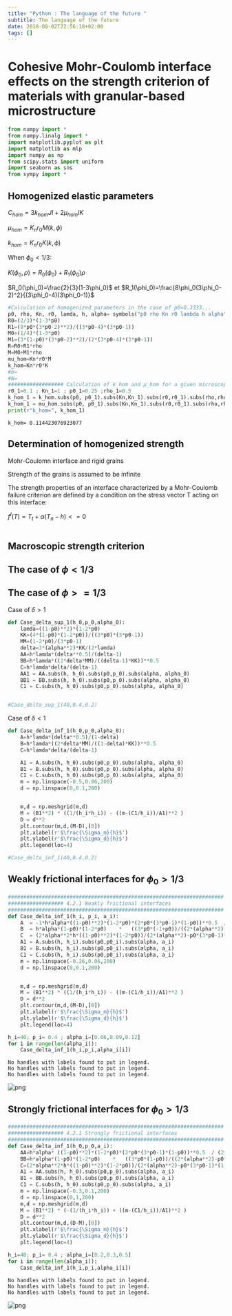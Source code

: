 ```yaml
---
title: "Python : The language of the future "
subtitle: The language of the future
date: 2018-08-02T22:56:18+02:00
tags: []
---
```


<!--more-->


# Cohesive Mohr-Coulomb interface effects on the strength criterion of materials with granular-based microstructure


```python
from numpy import *
from numpy.linalg import *
import matplotlib.pyplot as plt
import matplotlib as mlp
import numpy as np
from scipy.stats import uniform
import seaborn as sns
from sympy import *
```

## Homogenized elastic parameters

$C_{hom}=3k_{hom}JI+2\mu_{hom}IK$

$\mu_{hom}=K_{n}r_0M(k,\phi)$

$k_{hom}=K_{n}r_0K(k,\phi)$

When $\phi_0<1/3$:

$K(\phi_0,\rho)=R_0(\phi_0)+R_1(\phi_0)\rho$

$R_0(\phi_0)=\frac{2}{3}(1-3\phi_0)$ et $R_1(\phi_0)=\frac{8\phi_0(3\phi_0-2)^2}{(3\phi_0-4)(3\phi_0-1)}$


```python
#Calculation of homogenized parameters in the case of p0<0.3333...
p0, rho, Kn, r0, lamda, h, alpha= symbols("p0 rho Kn r0 lambda h alpha")
R0=(2/3)*(1-3*p0)
R1=(8*p0*(3*p0-2)**2)/((3*p0-4)*(3*p0-1))
M0=(1/4)*(1-3*p0)
M1=(3*(1-p0)*(3*p0-2)**2)/(2*(3*p0-4)*(3*p0-1))
R=R0+R1*rho
M=M0+M1*rho
mu_hom=Kn*r0*M
k_hom=Kn*r0*K
#b=
#N=
################## Calculation of k_hom and µ_hom for a given microscopic values
r0_1=0.1 ; Kn_1=1 ; p0_1=0.25 ;rho_1=0.5
k_hom_1 = k_hom.subs(p0, p0_1).subs(Kn,Kn_1).subs(r0,r0_1).subs(rho,rho_1)
k_hom_1 = mu_hom.subs(p0, p0_1).subs(Kn,Kn_1).subs(r0,r0_1).subs(rho,rho_1)
print(r"k_hom=", k_hom_1)
```

    k_hom= 0.114423076923077


## Determination of homogenized strength

Mohr-Coulomn interface and rigid grains

Strength of the grains is assumed to be infinite

The strength properties of an interface characterized by a Mohr-Coulomb failure criterion are defined by a condition on the stress vector T acting on this interface:

$f^I(T)=T_t + \alpha(T_n-h)<=0$



```python

```

## Macroscopic strength criterion

## The case of $\phi<1/3$

## The case of $\phi>=1/3$

Case of $\delta>1$


```python
def Case_delta_sup_1(h_0,p_0,alpha_0):
    lamda=((1-p0)**2)*(1-2*p0)
    KK=(4*(1-p0)*(1-2*p0))/((3*p0)*(3*p0-1))
    MM=(1-2*p0)/(3*p0-1)
    delta=3*(alpha**2)*KK/(2*lamda)
    AA=h*lamda*(delta**0.5)/(delta-1)
    BB=h*lamda*((2*delta*MM)/((delta-1)*KK))**0.5
    C=h*lamda*delta/(delta-1)
    AA1 = AA.subs(h, h_0).subs(p0,p_0).subs(alpha, alpha_0)
    BB1 = BB.subs(h, h_0).subs(p0,p_0).subs(alpha, alpha_0)
    C1 = C.subs(h, h_0).subs(p0,p_0).subs(alpha, alpha_0)


#Case_delta_sup_1(40,0.4,0.2)
```

Case of $\delta<1$


```python
def Case_delta_inf_1(h_0,p_0,alpha_0):
    A=h*lamda*(delta**0.5)/(1-delta)
    B=h*lamda*((2*delta*MM)/((1-delta)*KK))**0.5
    C=h*lamda*delta/(delta-1)

    A1 = A.subs(h, h_0).subs(p0,p_0).subs(alpha, alpha_0)
    B1 = B.subs(h, h_0).subs(p0,p_0).subs(alpha, alpha_0)
    C1 = C.subs(h, h_0).subs(p0,p_0).subs(alpha, alpha_0)
    m = np.linspace(-0.5,0.06,200)
    d = np.linspace(0,0.1,200)


    m,d = np.meshgrid(m,d)
    M = (B1**2) * ((1/(h_i*h_i)) - ((m-(C1/h_i))/A1)**2 )
    D = d**2
    plt.contour(m,d,(M-D),[0])
    plt.xlabel(r'$\frac{\Sigma_m}{h}$')
    plt.ylabel(r'$\frac{\Sigma_d}{h}$')
    plt.legend(loc=4)

#Case_delta_inf_1(40,0.4,0.2)
```

## Weakly frictional interfaces for $\phi_0>1/3$


```python
######################################################################
################## 4.2.1 Weakly frictional interfaces
######################################################################
def Case_delta_inf_1(h_i, p_i, a_i):
    A  = -1*h*alpha*((1-p0)**2)*(1-2*p0)*(2*p0*(3*p0-1)*(1-p0))**0.5  / (2*alpha**2-p0*(3*p0-1)*(1-p0))
    B  = h*alpha*(1-p0)*(1-2*p0)    *   ((3*p0*(-1+p0))/((2*(alpha**2)-p0*(3*p0-1)*(1-p0))))**0.5
    C  = (2*alpha**2*h*((1-p0)**2)*(1-2*p0))/(2*(alpha**2)-p0*(3*p0-1)*(1-p0))
    A1 = A.subs(h, h_i).subs(p0,p0_i).subs(alpha, a_i)
    B1 = B.subs(h, h_i).subs(p0,p0_i).subs(alpha, a_i)
    C1 = C.subs(h, h_i).subs(p0,p0_i).subs(alpha, a_i)
    m = np.linspace(-0.26,0.06,200)
    d = np.linspace(0,0.1,200)


    m,d = np.meshgrid(m,d)
    M = (B1**2) * ((1/(h_i*h_i)) - ((m-(C1/h_i))/A1)**2 )
    D = d**2
    plt.contour(m,d,(M-D),[0])
    plt.xlabel(r'$\frac{\Sigma_m}{h}$')
    plt.ylabel(r'$\frac{\Sigma_d}{h}$')
    plt.legend(loc=4)

h_i=40; p_i= 0.4 ; alpha_i=[0.06,0.09,0.12]
for i in range(len(alpha_i)):
    Case_delta_inf_1(h_i,p_i,alpha_i[i])


```

    No handles with labels found to put in legend.
    No handles with labels found to put in legend.
    No handles with labels found to put in legend.



![png](output_files/output_16_1.png)


## Strongly frictional interfaces for $\phi_0>1/3$


```python
######################################################################
################## 4.2.1 Strongly frictional interfaces
######################################################################
def Case_delta_inf_1(h_0,p_0,a_i):
    AA=h*alpha* ((1-p0)**2)*(1-2*p0)*(2*p0*(3*p0-1)*(1-p0))**0.5  / (2*alpha**2-p0*(3*p0-1)*(1-p0))
    BB=h*alpha*(1-p0)*(1-2*p0)    *   ((3*p0*(1-p0))/((2*(alpha**2)-p0*(3*p0-1)*(1-p0))))**0.5
    C=(2*alpha**2*h*((1-p0)**2)*(1-2*p0))/(2*(alpha**2)-p0*(3*p0-1)*(1-p0))
    A1 = AA.subs(h, h_0).subs(p0,p_0).subs(alpha, a_i)
    B1 = BB.subs(h, h_0).subs(p0,p_0).subs(alpha, a_i)
    C1 = C.subs(h, h_0).subs(p0,p_0).subs(alpha, a_i)
    m = np.linspace(-0.3,0.1,200)
    d = np.linspace(0,1,200)
    m,d = np.meshgrid(m,d)
    M = (B1**2) * (-(1/(h_i*h_i)) + ((m-(C1/h_i))/A1)**2 )
    D = d**2
    plt.contour(m,d,(D-M),[0])
    plt.xlabel(r'$\frac{\Sigma_m}{h}$')
    plt.ylabel(r'$\frac{\Sigma_d}{h}$')
    plt.legend(loc=4)

h_i=40; p_i= 0.4 ; alpha_i=[0.2,0.3,0.5]
for i in range(len(alpha_i)):
    Case_delta_inf_1(h_i,p_i,alpha_i[i])
```

    No handles with labels found to put in legend.
    No handles with labels found to put in legend.
    No handles with labels found to put in legend.



![png](output_files/output_18_1.png)



```python

```

